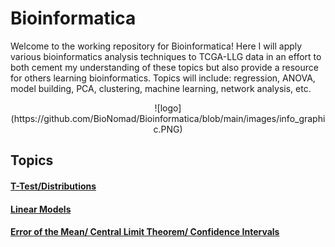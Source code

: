 
# Bioinformatica

Welcome to the working repository for Bioinformatica! Here I will apply various bioinformatics analysis techniques to TCGA-LLG data in an effort to both cement my understanding of these topics but also provide a resource for others learning bioinformatics. Topics will include: regression, ANOVA, model building, PCA, clustering, machine learning, network analysis, etc.
<p align ="center">
![logo](https://github.com/BioNomad/Bioinformatica/blob/main/images/info_graphic.PNG)
</p>

## Topics

#### [T-Test/Distributions][1]

#### [Linear Models][2]

#### [Error of the Mean/ Central Limit Theorem/ Confidence Intervals][3]

[1]: https://github.com/BioNomad/Bioinformatica/blob/main/pages_you_can_read/ttest_distributions/ttest_distributions.md

[2]: https://github.com/BioNomad/Bioinformatica/blob/main/pages_you_can_read/models/linear_model.md

[3]: https://github.com/BioNomad/Bioinformatica/blob/main/pages_you_can_read/error_clt_ci/error_clt_ci.md

[logo]: https://github.com/BioNomad/Bioinformatica/blob/main/images/info_graphic.PNG

